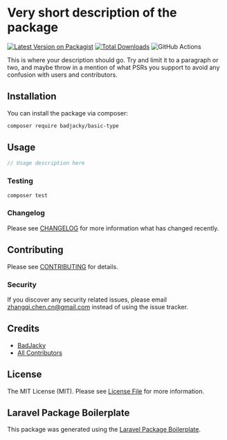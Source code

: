 # Very short description of the package

[![Latest Version on Packagist](https://img.shields.io/packagist/v/badjacky/basic-type.svg?style=flat-square)](https://packagist.org/packages/badjacky/basic-type)
[![Total Downloads](https://img.shields.io/packagist/dt/badjacky/basic-type.svg?style=flat-square)](https://packagist.org/packages/badjacky/basic-type)
![GitHub Actions](https://github.com/badjacky/basic-type/actions/workflows/main.yml/badge.svg)

This is where your description should go. Try and limit it to a paragraph or two, and maybe throw in a mention of what PSRs you support to avoid any confusion with users and contributors.

## Installation

You can install the package via composer:

```bash
composer require badjacky/basic-type
```

## Usage

```php
// Usage description here
```

### Testing

```bash
composer test
```

### Changelog

Please see [CHANGELOG](CHANGELOG.md) for more information what has changed recently.

## Contributing

Please see [CONTRIBUTING](CONTRIBUTING.md) for details.

### Security

If you discover any security related issues, please email zhangqi.chen.cn@gmail.com instead of using the issue tracker.

## Credits

-   [BadJacky](https://github.com/badjacky)
-   [All Contributors](../../contributors)

## License

The MIT License (MIT). Please see [License File](LICENSE.md) for more information.

## Laravel Package Boilerplate

This package was generated using the [Laravel Package Boilerplate](https://laravelpackageboilerplate.com).
